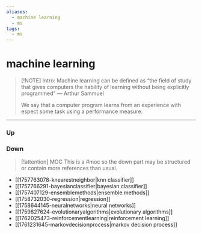 ```yaml
---
aliases:
  - machine learning
  - ms
tags:
  - ms
---
```

# machine learning
> [!NOTE] Intro: 
> Machine learning can be defined as “the field of study that gives computers the hability of learning without being explicitly programmed” — Arthur Sammuel 
> 
> We say that a computer program learns from an experience with espect some task using a performance measure. 


***

### Up
### Down
> [!attention] MOC
> This is a #moc so the down part may be structured or contain more references than usual. 

- [[1757763078-knearestneighbor|knn classifier]]
- [[1757766291-bayesianclassifier|bayesian classifier]]
- [[1757407129-ensemblemethods|ensemble methods]]
- [[1758732030-regression|regression]]
- [[1758644145-neuralnetworks|neural networks]]
- [[1759827624-evolutionaryalgorithms|evolutionary algorithms]]
- [[1762025473-reinforcementlearning|reinforcement learning]]
- [[1761231645-markovdecisionprocess|markov decision process]]